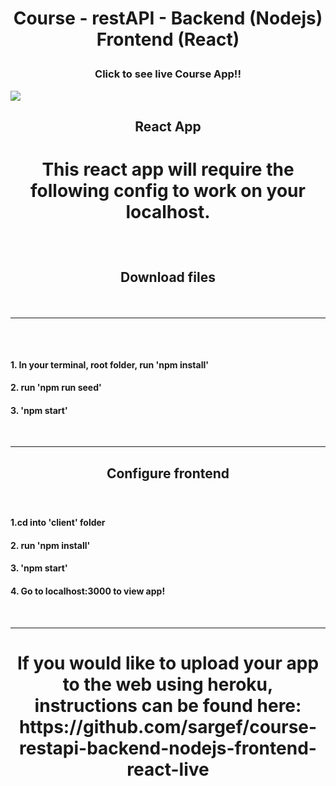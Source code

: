 <h1><b><p align="center">Course - restAPI - Backend (Nodejs) Frontend (React)</p></b></h1>


<h3><b><p align="center">Click to see live Course App!!</p></b></h3>
<a href="https://course-restapi-38.herokuapp.com/" target="_blank"><img src="https://github.com/sargef/course-restapi-backend-nodejs-frontend-react-live/blob/master/assets/course.png"></a>

<h2><b><p align="center">React App</p></b></h2>

<h1><p align="center">This react app will require the following config to work on your localhost.</p></h1>
<br />

<h2><b><p align="center">Download files</p></b></h2>
</br>


----------------------------------------------------------------------------------------------------------------------------------------
<h2><b><p align="center"Initialize backend"</p></b></h2>
</br>
  
<h4><b>1. In your terminal, root folder, run 'npm install'</b></h4>
<h4><b>2. run 'npm run seed'</b></h4>
<h4><b>3. 'npm start'</b></h4>
</br>

----------------------------------------------------------------------------------------------------------------------------------------
<h2><b><p align="center">Configure frontend</p></b></h2>
</br>

<h4><b>1.cd into 'client' folder</b></h4>
<h4><b>2. run 'npm install'</b></h4>
<h4><b>3. 'npm start'</b></h4>
<h4><b>4. Go to localhost:3000 to view app!</b></h4>
</br>

----------------------------------------------------------------------------------------------------------------------------------------
<h1><p align="center">If you would like to upload your app to the web using heroku, instructions can be found here: https://github.com/sargef/course-restapi-backend-nodejs-frontend-react-live</p></h1>
<br />

